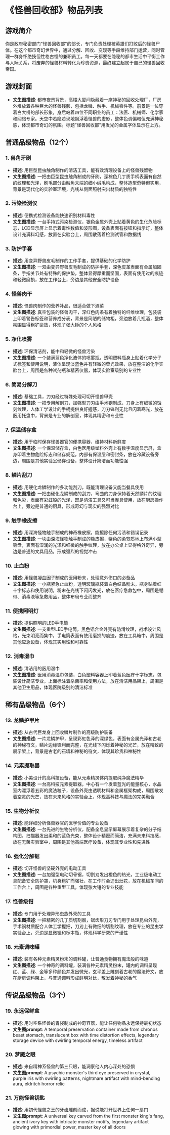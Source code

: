 # 《怪兽回收部》物品列表

## 游戏简介
你是政府秘密部门"怪兽回收部"的部长，专门负责处理被英雄们打败后的怪兽尸体。在这个都市奇幻世界中，通过分解、回收、变现等手段维持部门运营，同时管理一群身怀绝技但性格古怪的兼职员工。每一天都要在隐秘的都市生活中平衡工作与人际关系，将废弃的怪兽材料转化为珍贵资源，最终建立起属于自己的怪兽回收帝国。

## 游戏封面
- **文生图描述**: 都市夜景背景，高楼大厦间隐藏着一座神秘的回收处理厂，厂房外堆放着各种巨大的怪兽残骸，包括龙鳞、触手、机械零件等。前景是一位穿着白大褂的部长形象，身后站着四位不同职业的员工：法医、机械师、化学家和网络专家。天空中若隐若现地飘浮着怪兽的虚影，整体色调偏暗但充满神秘感，体现都市奇幻的氛围。标题"怪兽回收部"用发光的金属字体显示在上方。

## 普通品级物品（12个）

### 1. 兽角牙刷
- **描述**: 用巨型昆虫触角制作的清洁工具，能有效清理设备上的怪兽残留物
- **文生图描述**: 一把由巨型昆虫触角制成的牙刷，深棕色几丁质手柄表面有自然的纹理和光泽，刷毛部分由触角末端的细小绒毛构成，整体造型奇特但实用，背景是现代化的实验室环境，光线从侧面照射突出材质的独特性

### 2. 污染检测仪
- **描述**: 便携式检测设备能快速识别材料毒性
- **文生图描述**: 一台手持式污染检测仪，银色金属外壳上贴着黄色的生化危险标志，LCD显示屏上显示着毒性数值和波形图，设备表面有按钮和指示灯，整体设计充满科幻感，放置在实验台上，周围散落着检测试管和数据线

### 3. 防护手套
- **描述**: 用变异野兽皮毛制作的工作手套，提供基础的化学防护
- **文生图描述**: 一双由变异野兽皮毛制成的防护手套，深色皮革表面有金属加固条，手指关节处有特殊的保护垫，整体显得厚重而坚固，表面有使用过的痕迹和轻微磨损，放在工作台上，旁边是其他安全防护设备

### 4. 怪兽肉干
- **描述**: 怪兽肉制作的营养补品，很适合做下酒菜
- **文生图描述**: 真空包装的怪兽肉干，深红色肉条有着独特的纤维纹理，包装袋上印着警告标签和营养成分表，背景是简陋的储物柜，旁边放着几瓶酒，整体氛围显得粗犷豪放，体现了张大锤的个人风格

### 5. 净化喷雾
- **描述**: 环保清洁剂，能中和轻微的怪兽污染
- **文生图描述**: 一个装满蓝色净化液体的喷雾瓶，透明塑料瓶身上贴着化学分子式标签和使用说明，液体呈现淡蓝色并有轻微的荧光效果，放在整洁的化学实验台上，周围是各种试剂瓶和精密仪器，体现实验室级别的专业性

### 6. 简易分解刀
- **描述**: 基础工具，刀刃经过特殊处理可切开怪兽甲壳
- **文生图描述**: 一把专用解剖刀，加强型刀刃由手术钢制成，刀身上有细微的蚀刻纹理，人体工学设计的手柄提供良好握感，刀刃锋利无比且闪着寒光，放在医用托盘中，背景是专业的解剖室，体现其精密和专业性

### 7. 保温储存盒
- **描述**: 用于临时保存怪兽器官的便携容器，维持材料新鲜度
- **文生图描述**: 一个保温储存盒，白色医用级塑料外壳上有数字温度显示屏，盒身印着生物危险标志和储存规范，内部有保温层和密封条，放在冷藏设备旁边，周围是其他实验室储存设备，整体设计简洁而功能性强

### 8. 鳞片刮刀
- **描述**: 用硬化龙鳞制作的多功能刮刀，既能清理设备又能当餐具使用
- **文生图描述**: 一把由硬化龙鳞制成的刮刀，弯曲的刀身保持着天然鳞片的纹理和色彩，表面有彩虹般的光泽，既是清洁工具又可当餐具使用，放在厨房操作台上，旁边是普通的厨具，形成奇幻与现实的强烈对比

### 9. 触手橡皮擦
- **描述**: 用深海怪物触手制成的神奇橡皮擦，能擦除任何污渍和错误记录
- **文生图描述**: 一块由深海怪物触手制成的橡皮擦，紫色的柔软质地上布满小型吸盘，表面有湿润的光泽和细微的触手纹理，放在办公桌上显得格外奇异，旁边是普通的文具用品，形成强烈的视觉冲击

### 10. 止血粉
- **描述**: 用怪兽凝血因子制成的医用粉末，处理意外伤口的必备品
- **文生图描述**: 一小瓶紧急止血粉，透明玻璃瓶装着白色结晶粉末，瓶身贴着红十字标志和使用说明，粉末在光线下闪闪发光，放在医疗急救包中，周围是绷带、消毒液等急救用品，整体布局专业而整齐

### 11. 便携照明灯
- **描述**: 提供照明的LED手电筒
- **文生图描述**: 一支重型LED手电筒，黑色铝合金外壳有防滑纹理，战术设计风格，光束明亮而集中，手电筒表面有使用磨损的痕迹，放在工具箱中，周围是其他应急设备，体现其实用性和可靠性

### 12. 消毒湿巾
- **描述**: 清洁用的医用湿巾
- **文生图描述**: 医用消毒湿巾包装，白色塑料容器上印着蓝色医疗十字标志，包装设计简洁专业，上面标注着杀菌率和使用方法，放在清洁用品架上，周围是其他卫生用品，体现医院级别的清洁标准

## 稀有品级物品（6个）

### 13. 龙鳞护甲片
- **描述**: 从古代巨龙身上回收鳞片制作的高级防护装备
- **文生图描述**: 一片龙鳞护甲，呈现彩虹色泽的深绿色，表面有金属光泽和古老的神秘符文，鳞片边缘锋利而完整，在光线下闪烁着神秘的光芒，放在精致的展示架上，背景是古老的石墙和神秘的符文，体现其珍贵和神秘性

### 14. 元素提取器
- **描述**: 小美设计的高科技设备，能从元素精灵体内提取纯净魔法精华
- **文生图描述**: 一台高科技元素提取器，中心有一个发着蓝光的能量核心，水晶室内漂浮着五彩的魔法粒子，设备外壳由透明材料和金属框架构成，周围散发着空灵的光芒，放在未来风格的实验台上，体现高科技与魔法的完美融合

### 15. 生物分析仪
- **描述**: 能详细分析怪兽器官的医学价值的专业设备
- **文生图描述**: 一台先进的生物分析仪，配备全息显示屏幕展示着复杂的分子结构图，扫描器发出柔和的蓝色光束，整体设计精密而简洁，充满未来科技感，放在无菌实验室中，周围是其他高端医疗设备，体现其专业性和先进性

### 16. 强化分解锯
- **描述**: 切开怪兽的坚硬外壳的电动工具
- **文生图描述**: 一台加强型电动切骨锯，切割刃发出橙色的热光，工业级电动工具配备安全防护罩，机身粗犷而强壮，在工作时会迫出灶花，放在机械车间的工作台上，周围是各种重型工具，体现张大锤的专业技能

### 17. 怪兽级钳
- **描述**: 专门用于处理异形虫族外壳的工具
- **文生图描述**: 一把精密的几丁质切割器，锯齿形刀刃专门用于处理昆虫外壳，手术钢材质配合人体工学握把，刀刃上有微细的切割纹理，放在专业的昆虫学实验台上，旁边是显微镜和标本瓶，体现科学研究的严谨性

### 18. 元素调味罐
- **描述**: 装有各种元素精灵粉末的调料罐，让普通食物拥有魔法般的味道
- **文生图描述**: 一个神奇的调料罐，装满各种元素精灵粉末，罐内的调料呈现红、蓝、绿、金等多种颜色并发出微光，玄平盖上雕刻着古老的魔法符文，放在厨房调料架上，与普通调料形成鲜明对比，散发着神秘的香气

## 传说品级物品（3个）

### 19. 永远保鲜盒
- **描述**: 用时空系怪兽的胃袋制成的神奇容器，能让任何物品永远保持最初状态
- **文生图prompt**: A temporal preservation container made from chronos beast stomach, translucent box with time distortion effects, legendary storage device with swirling temporal energy, timeless artifact

### 20. 梦魇之眼
- **描述**: 来自精神系怪兽的第三只眼，能洞察他人内心深处的恐惧
- **文生图prompt**: A psychic monster's third eye preserved in crystal, purple iris with swirling patterns, nightmare artifact with mind-bending aura, eldritch horror relic

### 21. 万能怪兽钥匙
- **描述**: 用初代怪兽之王的牙齿雕刻而成，据说能打开世界上任何一扇门
- **文生图prompt**: A universal key carved from the first monster king's fang, ancient ivory key with intricate monster motifs, legendary artifact glowing with primordial power, master key of all doors
